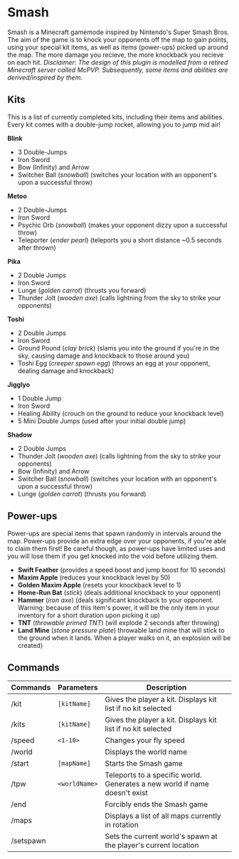 # Smash

Smash is a Minecraft gamemode inspired by Nintendo's Super Smash Bros. The aim of the game is to knock your opponents off the map to gain points, using your special kit items, as well as items (power-ups) picked up around the map. The more damage you recieve, the more knockback you recieve on each hit. _Disclaimer: The design of this plugin is modelled from a retired Minecraft server called McPVP. Subsequently, some items and abilities are derived/inspired by them._


## Kits
This is a list of currently completed kits, including their items and abilities. Every kit comes with a double-jump rocket, allowing you to jump mid air!

**Blink**
- 3 Double-Jumps
- Iron Sword
- Bow (Infinity) and Arrow
- Switcher Ball (_snowball_) (switches your location with an opponent's upon a successful throw)

**Metoo**
- 2 Double-Jumps
- Iron Sword
- Psychic Orb (_snowball_) (makes your opponent dizzy upon a successful throw)
- Teleporter (_ender pearl_) (teleports you a short distance ~0.5 seconds after thrown)

**Pika**
- 2 Double Jumps
- Iron Sword
- Lunge (_golden carrot_) (thrusts you forward)
- Thunder Jolt (_wooden axe_) (calls lightning from the sky to strike your opponents)

**Toshi**
- 2 Double Jumps
- Iron Sword
- Ground Pound (_clay brick_) (slams you into the ground if you're in the sky, causing damage and knockback to those around you)
- Toshi Egg (_creeper spawn egg_) (throws an egg at your opponent, dealing damage and knockback)

**Jigglyo**
- 1 Double Jump
- Iron Sword
- Healing Ability (crouch on the ground to reduce your knockback level)
- 5 Mini Double Jumps (used after your initial double jump)

**Shadow**
- 2 Double Jumps
- Thunder Jolt (_wooden axe_) (calls lightning from the sky to strike your opponents)
- Bow (Infinity) and Arrow
- Switcher Ball (_snowball_) (switches your location with an opponent's upon a successful throw)
- Lunge (_golden carrot_) (thrusts you forward)


## Power-ups
Power-ups are special items that spawn randomly in intervals around the map. Power-ups provide an extra edge over your opponents, if you're able to claim them first!
Be careful though, as power-ups have limited uses and you will lose them if you get knocked into the void before utilizing them.

- **Swift Feather** (provides a speed boost and jump boost for 10 seconds)
- **Maxim Apple** (reduces your knockback level by 50)
- **Golden Maxim Apple** (resets your knockback level to 1)
- **Home-Run Bat** (_stick_) (deals additional knockback to your opponent)
- **Hammer** (_iron axe_) (deals significant knockback to your opponent. Warning: because of this item's power, it will be the only item in your inventory for a short duration upon picking it up)
- **TNT** (_throwable primed TNT_) (will explode 2 seconds after throwing)
- **Land Mine** (_stone pressure plate_) throwable land mine that will stick to the ground when it lands. When a player walks on it, an explosion will be created)

## Commands
Commands | Parameters | Description
-------- | ----------- | ------------
/kit | ```[kitName]``` | Gives the player a kit. Displays kit list if no kit selected
/kits | ```[kitName]``` | Gives the player a kit. Displays kit list if no kit selected
/speed | ```<1-10>``` | Changes your fly speed
/world | | Displays the world name
/start | ```[mapName]``` | Starts the Smash game
/tpw | ```<worldName>``` | Teleports to a specific world. Generates a new world if name doesn't exist
/end | | Forcibly ends the Smash game
/maps | | Displays a list of all maps currently in rotation
/setspawn | | Sets the current world's spawn at the player's current location




